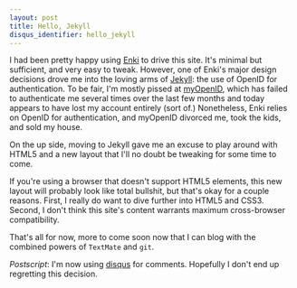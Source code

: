 ```yaml
---
layout: post
title: Hello, Jekyll
disqus_identifier: hello_jekyll
---
```

I had been pretty happy using [Enki](http://www.enkiblog.com/) to drive this
site.  It's minimal but sufficient, and very easy to tweak.  However, one of
Enki's major design decisions drove me into the loving arms of
[Jekyll](https://github.com/mojombo/jekyll): the use of OpenID for
authentication.  To be fair, I'm mostly pissed at
[myOpenID](https://www.myopenid.com/), which has failed to authenticate me
several times over the last few months and today appears to have lost my
account entirely (sort of.)  Nonetheless, Enki relies on OpenID for
authentication, and myOpenID divorced me, took the kids, and sold my house.

On the up side, moving to Jekyll gave me an excuse to play around with HTML5
and a new layout that I'll no doubt be tweaking for some time to come.

If you're using a browser that doesn't support HTML5 elements, this new
layout will probably look like total bullshit, but that's okay for a couple
reasons.  First, I really do want to dive further into HTML5 and CSS3.
Second, I don't think this site's content warrants maximum cross-browser
compatibility.

That's all for now, more to come soon now that I can blog with the combined
powers of `TextMate` and `git`.

*Postscript*: I'm now using [disqus](http://disqus.com/) for comments.
Hopefully I don't end up regretting this decision.
